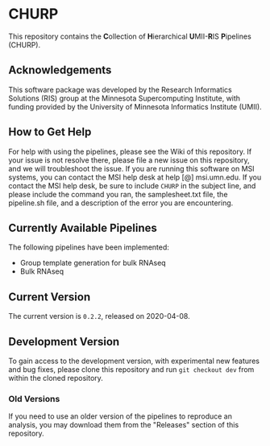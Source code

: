 # CHURP
This repository contains the **C**ollection of **H**ierarchical **U**MII-**R**IS
**P**ipelines (CHURP).

## Acknowledgements
This software package was developed by the Research Informatics Solutions (RIS)
group at the Minnesota Supercomputing Institute, with funding provided by the
University of Minnesota Informatics Institute (UMII).

## How to Get Help
For help with using the pipelines, please see the Wiki of this repository. If your issue is not resolve there, please file a new issue on this repository, and we will troubleshoot the issue. If you are running this software on MSI systems, you can contact the MSI help desk at help [@] msi.umn.edu. If you contact the MSI help desk, be sure to include `CHURP` in the subject line, and please include the command you ran, the samplesheet.txt file, the pipeline.sh file, and a description of the error you are encountering.

## Currently Available Pipelines
The following pipelines have been implemented:

- Group template generation for bulk RNAseq
- Bulk RNAseq

## Current Version
The current version is `0.2.2`, released on 2020-04-08.

## Development Version
To gain access to the development version, with experimental new features and bug fixes, please clone this repository and run `git checkout dev` from within the cloned repository.

### Old Versions
If you need to use an older version of the pipelines to reproduce an analysis,
you may download them from the "Releases" section of this repository.
